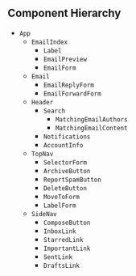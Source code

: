## Component Hierarchy

* `App`
  * `EmailIndex`
    * `Label`
    * `EmailPreview`
    * `EmailForm`
  * `Email`
    * `EmailReplyForm`
    * `EmailForwardForm`
  * `Header`
    * `Search`
      * `MatchingEmailAuthors`
      * `MatchingEmailContent`
    * `Notifications`
    * `AccountInfo`
  * `TopNav`
    * `SelectorForm`
    * `ArchiveButton`
    * `ReportSpamButton`
    * `DeleteButton`
    * `MoveToForm`
    * `LabelForm`
  * `SideNav`
    * `ComposeButton`
    * `InboxLink`
    * `StarredLink`
    * `ImportantLink`
    * `SentLink`
    * `DraftsLink`
